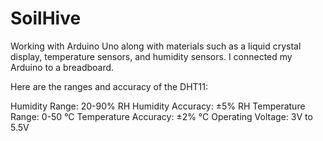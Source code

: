 # SoilHive

Working with Arduino Uno along with materials such as a liquid crystal display, temperature sensors, and humidity sensors. I connected my Arduino to a breadboard.


Here are the ranges and accuracy of the DHT11:

Humidity Range: 20-90% RH
Humidity Accuracy: ±5% RH
Temperature Range: 0-50 °C
Temperature Accuracy: ±2% °C
Operating Voltage: 3V to 5.5V



